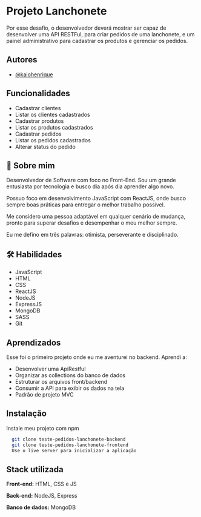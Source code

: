 
# Projeto Lanchonete

Por esse desafio, o desenvolvedor deverá mostrar ser capaz de desenvolver uma API RESTFul, para criar pedidos de uma lanchonete, e um painel administrativo para cadastrar os produtos e gerenciar os pedidos.

## Autores

- [@kaiohenrique](https://www.linkedin.com/in/kaio-henrique-costa/)


## Funcionalidades

- Cadastrar clientes
- Listar os clientes cadastrados
- Cadastrar produtos
- Listar os produtos cadastrados
- Cadastrar pedidos
- Listar os pedidos cadastrados
- Alterar status do pedido


## 🚀 Sobre mim
Desenvolvedor de Software com foco no Front-End. Sou um grande entusiasta por tecnologia e busco dia após dia aprender algo novo.

Possuo foco em desenvolvimento JavaScript com ReactJS, onde busco sempre boas práticas para entregar o melhor trabalho possível.

Me considero uma pessoa adaptável em qualquer cenário de mudança, pronto para superar desafios e desempenhar o meu melhor sempre.

Eu me defino em três palavras: otimista, perseverante e disciplinado.


## 🛠 Habilidades
- JavaScript
- HTML
- CSS
- ReactJS
- NodeJS
- ExpressJS
- MongoDB
- SASS
- Git


## Aprendizados

Esse foi o primeiro projeto onde eu me aventurei no backend.
Aprendi a:
- Desenvolver uma ApiRestful
- Organizar as collections do banco de dados
- Estruturar os arquivos front/backend
- Consumir a API para exibir os dados na tela
- Padrão de projeto MVC

## Instalação

Instale meu projeto com npm

```bash
  git clone teste-pedidos-lanchonete-backend
  git clone teste-pedidos-lanchonete-frontend
  Use o live server para inicializar a aplicação
```
    
## Stack utilizada

**Front-end:** HTML, CSS e JS

**Back-end:** NodeJS, Express

**Banco de dados:** MongoDB


